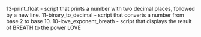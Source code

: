 13-print_float - script that prints a number with two decimal places, followed by a new line.
11-binary_to_decimal - script that converts a number from base 2 to base 10.
10-love_exponent_breath - script that displays the result of BREATH to the power LOVE
